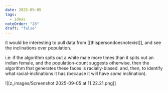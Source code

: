 ```yaml
---
date: 2025-09-05
tags:
  - ideas
noteOrder: "28"
draft: "false"
---
```

it would be interesting to pull data from [[thispersondoesnotexist]], and see the inclinations over population. 

i.e: if the algorithm spits out a white male more times than it spits out an indian female, and the population-count suggests otherwise, then the algorithm that generates these faces is racially-biased. and, then, to identify what racial-inclinations it has (because it will have *some* inclination). 

![[z_images/Screenshot 2025-09-05 at 11.22.21.png]]